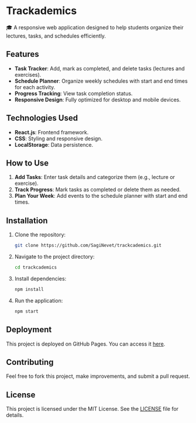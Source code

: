 # Trackademics

🎓 A responsive web application designed to help students organize their lectures, tasks, and schedules efficiently.

## Features

- **Task Tracker**: Add, mark as completed, and delete tasks (lectures and exercises).
- **Schedule Planner**: Organize weekly schedules with start and end times for each activity.
- **Progress Tracking**: View task completion status.
- **Responsive Design**: Fully optimized for desktop and mobile devices.

## Technologies Used

- **React.js**: Frontend framework.
- **CSS**: Styling and responsive design.
- **LocalStorage**: Data persistence.

## How to Use

1. **Add Tasks**: Enter task details and categorize them (e.g., lecture or exercise).
2. **Track Progress**: Mark tasks as completed or delete them as needed.
3. **Plan Your Week**: Add events to the schedule planner with start and end times.

## Installation

1. Clone the repository:
   ```bash
   git clone https://github.com/SagiNevet/trackcademics.git
2. Navigate to the project directory:
   ```bash
   cd trackcademics
3. Install dependencies:
   ````bash
   npm install
4. Run the application:
   ```bash
   npm start

## Deployment

This project is deployed on GitHub Pages. You can access it [here](https://SagiNevet.github.io/trackcademics).

## Contributing

Feel free to fork this project, make improvements, and submit a pull request.

## License

This project is licensed under the MIT License. See the [LICENSE](./LICENSE) file for details.
